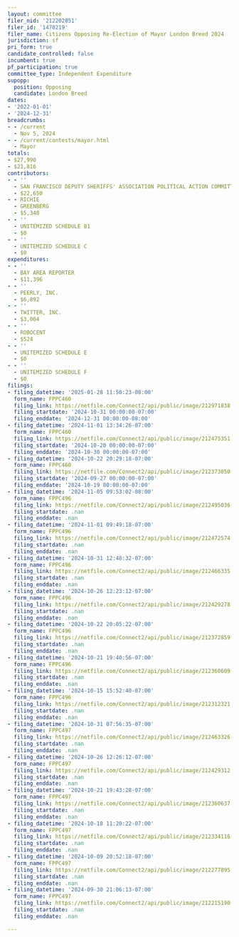 ```yaml
---
layout: committee
filer_nid: '212202851'
filer_id: '1470219'
filer_name: Citizens Opposing Re-Election of Mayor London Breed 2024
jurisdiction: sf
pri_form: true
candidate_controlled: false
incumbent: true
pf_participation: true
committee_type: Independent Expenditure
supopp:
  position: Opposing
  candidate: London Breed
dates:
- '2022-01-01'
- '2024-12-31'
breadcrumbs:
- - /current
  - Nov 5, 2024
- - /current/contests/mayor.html
  - Mayor
totals:
- $27,990
- $21,816
contributors:
- - ''
  - SAN FRANCISCO DEPUTY SHERIFFS' ASSOCIATION POLITICAL ACTION COMMITTEE
  - $22,650
- - RICHIE
  - GREENBERG
  - $5,340
- - ''
  - UNITEMIZED SCHEDULE B1
  - $0
- - ''
  - UNITEMIZED SCHEDULE C
  - $0
expenditures:
- - ''
  - BAY AREA REPORTER
  - $11,396
- - ''
  - PEERLY, INC.
  - $6,892
- - ''
  - TWITTER, INC.
  - $3,004
- - ''
  - ROBOCENT
  - $524
- - ''
  - UNITEMIZED SCHEDULE E
  - $0
- - ''
  - UNITEMIZED SCHEDULE F
  - $0
filings:
- filing_datetime: '2025-01-28 11:50:23-08:00'
  form_name: FPPC460
  filing_link: https://netfile.com/Connect2/api/public/image/212971838
  filing_startdate: '2024-10-31 00:00:00-07:00'
  filing_enddate: '2024-12-31 00:00:00-08:00'
- filing_datetime: '2024-11-01 13:34:26-07:00'
  form_name: FPPC460
  filing_link: https://netfile.com/Connect2/api/public/image/212475351
  filing_startdate: '2024-10-20 00:00:00-07:00'
  filing_enddate: '2024-10-30 00:00:00-07:00'
- filing_datetime: '2024-10-22 20:29:18-07:00'
  form_name: FPPC460
  filing_link: https://netfile.com/Connect2/api/public/image/212373050
  filing_startdate: '2024-09-27 00:00:00-07:00'
  filing_enddate: '2024-10-19 00:00:00-07:00'
- filing_datetime: '2024-11-05 09:53:02-08:00'
  form_name: FPPC496
  filing_link: https://netfile.com/Connect2/api/public/image/212495036
  filing_startdate: .nan
  filing_enddate: .nan
- filing_datetime: '2024-11-01 09:49:18-07:00'
  form_name: FPPC496
  filing_link: https://netfile.com/Connect2/api/public/image/212472574
  filing_startdate: .nan
  filing_enddate: .nan
- filing_datetime: '2024-10-31 12:48:32-07:00'
  form_name: FPPC496
  filing_link: https://netfile.com/Connect2/api/public/image/212466335
  filing_startdate: .nan
  filing_enddate: .nan
- filing_datetime: '2024-10-26 12:23:12-07:00'
  form_name: FPPC496
  filing_link: https://netfile.com/Connect2/api/public/image/212429278
  filing_startdate: .nan
  filing_enddate: .nan
- filing_datetime: '2024-10-22 20:05:22-07:00'
  form_name: FPPC496
  filing_link: https://netfile.com/Connect2/api/public/image/212372859
  filing_startdate: .nan
  filing_enddate: .nan
- filing_datetime: '2024-10-21 19:40:56-07:00'
  form_name: FPPC496
  filing_link: https://netfile.com/Connect2/api/public/image/212360609
  filing_startdate: .nan
  filing_enddate: .nan
- filing_datetime: '2024-10-15 15:52:40-07:00'
  form_name: FPPC496
  filing_link: https://netfile.com/Connect2/api/public/image/212312321
  filing_startdate: .nan
  filing_enddate: .nan
- filing_datetime: '2024-10-31 07:56:35-07:00'
  form_name: FPPC497
  filing_link: https://netfile.com/Connect2/api/public/image/212463326
  filing_startdate: .nan
  filing_enddate: .nan
- filing_datetime: '2024-10-26 12:26:12-07:00'
  form_name: FPPC497
  filing_link: https://netfile.com/Connect2/api/public/image/212429312
  filing_startdate: .nan
  filing_enddate: .nan
- filing_datetime: '2024-10-21 19:43:28-07:00'
  form_name: FPPC497
  filing_link: https://netfile.com/Connect2/api/public/image/212360637
  filing_startdate: .nan
  filing_enddate: .nan
- filing_datetime: '2024-10-18 11:20:22-07:00'
  form_name: FPPC497
  filing_link: https://netfile.com/Connect2/api/public/image/212334116
  filing_startdate: .nan
  filing_enddate: .nan
- filing_datetime: '2024-10-09 20:52:18-07:00'
  form_name: FPPC497
  filing_link: https://netfile.com/Connect2/api/public/image/212277895
  filing_startdate: .nan
  filing_enddate: .nan
- filing_datetime: '2024-09-30 21:06:13-07:00'
  form_name: FPPC497
  filing_link: https://netfile.com/Connect2/api/public/image/212215190
  filing_startdate: .nan
  filing_enddate: .nan

---
```

